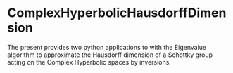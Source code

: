 # ComplexHyperbolicHausdorffDimension
 The present provides two python applications to with the Eigenvalue algorithm to approximate the Hausdorff dimension of a Schottky group acting on the Complex Hyperbolic spaces by inversions.
